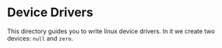 # Device Drivers

This directory guides you to write linux device drivers. In it 
we create two devices: `null` and `zero`.
